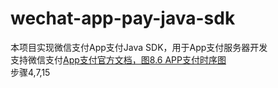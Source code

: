 # wechat-app-pay-java-sdk
本项目实现微信支付App支付Java SDK，用于App支付服务器开发       
支持微信支付[App支付官方文档，图8.6 APP支付时序图](https://pay.weixin.qq.com/wiki/doc/api/app.php?chapter=8_3#)  
步骤4,7,15  

